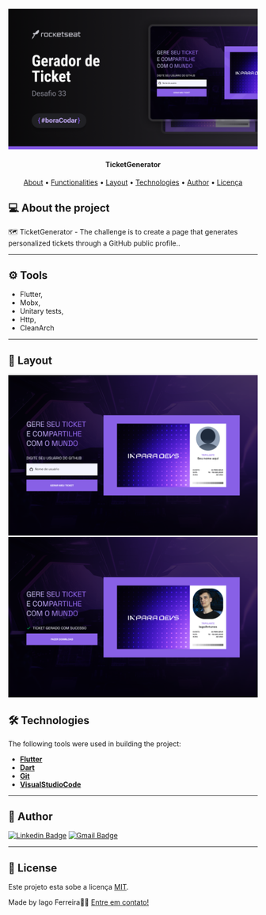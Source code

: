 
<p align="center">
    <img src="https://github.com/IagoAntunes/TicketGenerator/blob/main/assets/github/banner.png" alt="Logo" width="1000">
</p>

<h4 align="center"> 
	TicketGenerator
</h4>

<p align="center">
 <a href="#-About">About</a> •
 <a href="#-functionalities">Functionalities</a> •
 <a href="#-layout">Layout</a> • 
 <a href="#-technologies">Technologies</a> • 
 <a href="#-author">Author</a> • 
 <a href="#user-content--licença">Licença</a>
</p>


## 💻 About the project

:world_map: TicketGenerator  - The challenge is to create a page that generates personalized tickets through a GitHub public profile..

---

## ⚙️ Tools

- Flutter,
- Mobx,
- Unitary tests,
- Http,
- CleanArch

---

## 🎨 Layout

<a>
  <img src="https://github.com/IagoAntunes/TicketGenerator/blob/main/assets/github/img_IdleTicket.png" min-width="500px" max-width="500px" width="800px" alt="SplashScreen">
  <img src="https://github.com/IagoAntunes/TicketGenerator/blob/main/assets/github/img_succesTicket.png" min-width="500px" max-width="500px" width="800px" alt="SplashScreen">
</a>

## 🛠 Technologies


The following tools were used in building the project:

-   **[Flutter](https://flutter.dev/)**
-   **[Dart](https://dart.dev/)**
-   **[Git](https://git-scm.com/)**
-   **[VisualStudioCode](https://code.visualstudio.com/)**

---
## 🦸 Author

[![Linkedin Badge](https://img.shields.io/badge/-IagoFerreira-blue?style=flat-square&logo=Linkedin&logoColor=white&link=https://www.linkedin.com/in/iagoaferreira/)](https://www.linkedin.com/in/iagoaferreira/) [![Gmail Badge](https://img.shields.io/badge/-iagoantunes.f@gmail.com-c14438?style=flat-square&logo=Gmail&logoColor=white&link=mailto:iagoantunes.f@gmail.com)](mailto:iagoantunes.f@gmail.com)

---

## 📝 License

Este projeto esta sobe a licença [MIT](./LICENSE).

Made by Iago Ferreira👋🏽 [Entre em contato!](https://www.linkedin.com/in/iagoaferreira/)
